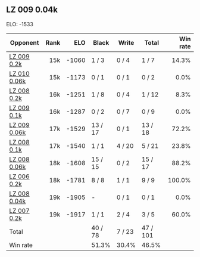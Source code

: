 ## LZ 009 0.04k ##

ELO: -1533

Opponent | Rank | ELO | Black | Write | Total | Win rate
---------|-----:|----:|-------|-------|-------|-------:
[LZ 009 0.2k](LZ%20009%200.2k.md) | 15k | -1060 | 1 / 3 | 0 / 4 | 1 / 7 | 14.3%
[LZ 010 0.06k](LZ%20010%200.06k.md) | 15k | -1173 | 0 / 1 | 0 / 1 | 0 / 2 | 0.0%
[LZ 008 0.2k](LZ%20008%200.2k.md) | 16k | -1251 | 1 / 8 | 0 / 4 | 1 / 12 | 8.3%
[LZ 009 0.1k](LZ%20009%200.1k.md) | 16k | -1287 | 0 / 2 | 0 / 7 | 0 / 9 | 0.0%
[LZ 009 0.06k](LZ%20009%200.06k.md) | 17k | -1529 | 13 / 17 | 0 / 1 | 13 / 18 | 72.2%
[LZ 008 0.1k](LZ%20008%200.1k.md) | 17k | -1540 | 1 / 1 | 4 / 20 | 5 / 21 | 23.8%
[LZ 008 0.06k](LZ%20008%200.06k.md) | 18k | -1608 | 15 / 15 | 0 / 2 | 15 / 17 | 88.2%
[LZ 006 0.2k](LZ%20006%200.2k.md) | 18k | -1781 | 8 / 8 | 1 / 1 | 9 / 9 | 100.0%
[LZ 008 0.04k](LZ%20008%200.04k.md) | 19k | -1905 | - | 0 / 1 | 0 / 1 | 0.0%
[LZ 007 0.2k](LZ%20007%200.2k.md) | 19k | -1917 | 1 / 1 | 2 / 4 | 3 / 5 | 60.0%
Total | | | 40 / 78 | 7 / 23 | 47 / 101 | 
Win rate| | | 51.3% | 30.4% | 46.5% | 
